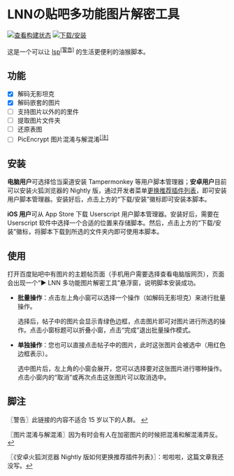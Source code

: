 # LNNの贴吧多功能图片解密工具

[![查看构建状态][workflow_badge]][workflow_link] [![下载/安装][download_badge]][download_link]

[workflow_badge]: https://img.shields.io/github/workflow/status/DGCK81LNN/lspmt/Build?label=%E6%9E%84%E5%BB%BA%E7%8A%B6%E6%80%81&logo=githubactions&logoColor=white
[workflow_link]: https://github.com/DGCK81LNN/lspmt/actions/workflows/build.yml
[download_badge]: https://img.shields.io/github/v/release/DGCK81LNN/lspmt?include_prereleases&label=%E4%B8%8B%E8%BD%BD%2F%E5%AE%89%E8%A3%85&sort=semver
[download_link]: https://github.com/DGCK81LNN/lspmt/releases/latest/download/lspmultitool.user.js

这是一个可以让 [lsp]<sup id='a1'>[[警告]][f1]</sup> 的生活更便利的油猴脚本。

[lsp]: https://zh.moegirl.org.cn/Lsp "萌娘百科条目：lsp"
[f1]: #f1 "不适合 15 岁以下的人群"

## 功能

- [X] 解码无影坦克
- [X] 解码嵌套的图片
- [ ] 支持图片以外的的里件
- [ ] 提取图片文件夹
- [ ] 还原表图
- [ ] PicEncrypt 图片混淆与解混淆<sup id='a2'>[[注]](#f2)</sup>

## 安装

**电脑用户**可选择恰当渠道安装 Tampermonkey 等用户脚本管理器；**安卓用户**目前可以安装火狐浏览器的 Nightly 版，通过开发者菜单<span id='a3'>[更换推荐插件列表][f3]</span>，即可安装用户脚本管理器。安装好后，点击上方的“下载/安装”徽标即可安装本脚本。

**iOS 用户**可从 App Store 下载 Userscript 用户脚本管理器。安装好后，需要在 Userscript 软件中选择一个合适的位置来存储脚本。然后，点击上方的“下载/安装”徽标，将脚本下载到所选的文件夹内即可使用本脚本。

[f3]: #f3 "LNN 的博客：安卓火狐浏览器 Nightly 版如何更换推荐插件列表"

## 使用

打开百度贴吧中有图片的主题帖页面（手机用户需要选择查看电脑版网页），页面会出现一个“▶ LNN 多功能图片解密工具”悬浮窗，说明脚本安装成功。

  * **批量操作**：点击左上角小窗可以选择一个操作（如解码无影坦克）来进行批量操作。

    选择后，帖子中的图片会显示青绿色边框，点击图片即可对图片进行所选的操作。点击小窗标题可以折叠小窗，点击“完成”退出批量操作模式。

  * **单独操作**：您也可以直接点击帖子中的图片，此时这张图片会被选中（用红色边框表示）。

    选中图片后，左上角的小窗会展开，您可以选择要对这张图片进行哪种操作。点击小窗内的“取消”或再次点击这张图片可以取消选中。

## 脚注

<span id='f1'>〖警告〗</span>此链接的内容不适合 15 岁以下的人群。 [↩](#a1)

<span id='f2'>〖图片混淆与解混淆〗</span>因为有时会有人在加密图片的时候把混淆和解混淆弄反。 [↩](#a2)

<span id='f3'>〖《安卓火狐浏览器 Nightly 版如何更换推荐插件列表》〗</span>：啦啦啦，这篇文章我还没写。[↩](#a3)
